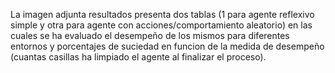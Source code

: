 La imagen adjunta resultados presenta dos tablas (1 para agente reflexivo simple y otra para agente con acciones/comportamiento aleatorio) en las cuales se ha evaluado el desempeño de los mismos para diferentes entornos y porcentajes de suciedad en funcion de la medida de desempeño (cuantas casillas ha limpiado el agente al finalizar el proceso). 
